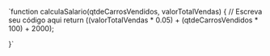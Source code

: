 `function calculaSalario(qtdeCarrosVendidos, valorTotalVendas) {
 // Escreva seu código aqui
    return ((valorTotalVendas * 0.05) + (qtdeCarrosVendidos * 100) + 2000);

  
}`